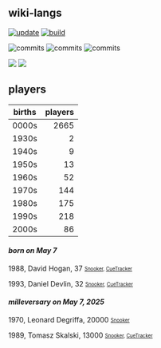 ## wiki-langs
[![update](https://github.com/dreamerminsk/wiki-langs/actions/workflows/update-tables.yml/badge.svg)](https://github.com/dreamerminsk/wiki-langs/actions/workflows/update-tables.yml)
[![build](https://github.com/dreamerminsk/wiki-langs/actions/workflows/build.yml/badge.svg)](https://github.com/dreamerminsk/wiki-langs/actions/workflows/build.yml)

![commits](https://img.shields.io/github/commit-activity/y/dreamerminsk/wiki-langs)
![commits](https://img.shields.io/github/commit-activity/m/dreamerminsk/wiki-langs)
![commits](https://img.shields.io/github/commit-activity/w/dreamerminsk/wiki-langs)

![](https://img.shields.io/github/languages/code-size/dreamerminsk/wiki-langs)
![](https://img.shields.io/github/repo-size/dreamerminsk/wiki-langs)

## players
| births | players |
| :----: | ------: |
| 0000s | 2665 |
| 1930s | 2 |
| 1940s | 9 |
| 1950s | 13 |
| 1960s | 52 |
| 1970s | 144 |
| 1980s | 175 |
| 1990s | 218 |
| 2000s | 86 |

#### ***born on May  7***
1988, David Hogan, 37 <sub><sup>[Snooker](http://www.snooker.org/res/index.asp?player=477), [CueTracker](http://cuetracker.net/Players/david-hogan/)</sup></sub>

1993, Daniel Devlin, 32 <sub><sup>[Snooker](http://www.snooker.org/res/index.asp?player=2086), [CueTracker](http://cuetracker.net/Players/daniel-devlin/)</sup></sub>


#### ***milleversary on May  7, 2025***
1970, Leonard Degriffa, 20000 <sub><sup>[Snooker](http://www.snooker.org/res/index.asp?player=2491)</sup></sub>

1989, Tomasz Skalski, 13000 <sub><sup>[Snooker](http://www.snooker.org/res/index.asp?player=358), [CueTracker](http://cuetracker.net/Players/tomasz-skalski/)</sup></sub>




